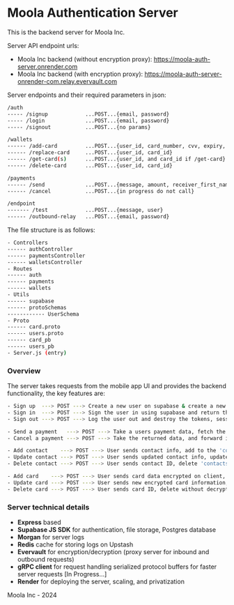 # Moola Authentication Server
This is the backend server for Moola Inc.

Server API endpoint urls:
- Moola Inc backend (without encryption proxy): https://moola-auth-server.onrender.com
- Moola Inc backend (with encryption proxy): https://moola-auth-server-onrender-com.relay.evervault.com


Server endpoints and their required parameters in json:
```bash
/auth
----- /signup            ...POST...{email, password}
----- /login             ...POST...{email, password}
----- /signout           ...POST...{no params}

/wallets
------ /add-card         ...POST...{user_id, card_number, cvv, expiry, f_name, zip_code}
------ /replace-card     ...POST...{user_id, card_id}
------ /get-card(s)      ...POST...{user_id, and card_id if /get-card}
------ /delete-card      ...POST...{user_id, card_id}

/payments
------ /send             ...POST...{message, amount, receiver_first_name, receiver_last_name, number}
------ /cancel           ...POST...{in progress do not call}

/endpoint
------- /test            ...POST...{message, user}
------ /outbound-relay   ...POST...{email, password}
```

The file structure is as follows:

```bash
- Controllers
------ authController
------ paymentsController
------ walletsController
- Routes
------ auth
------ payments
------ wallets
- Utils
------ supabase
------ protoSchemas
------------ UserSchema
- Proto
------ card.proto
------ users.proto
------ card_pb
------ users_pb
- Server.js (entry)
```

### Overview

The server takes requests from the mobile app UI and provides the backend functionality, the key features are:

```bash
- Sign up  ---> POST ---> Create a new user on supabase & create a new database entry in the 'users' table
- Sign in  ---> POST ---> Sign the user in using supabase and return the user, session, and tokens
- Sign out ---> POST ---> Log the user out and destroy the tokens, session, and unsubscribe to any `onAuthStateChanges`

- Send a payment   ---> POST ---> Take a users payment data, fetch the contact where the key matches from the db, forward to 3rd party, return data
- Cancel a payment ---> POST ---> Take the returned data, and forward it to 3rd party to cancel payment where tx number matches

- Add contact    ---> POST ---> User sends contact info, add to the 'contacts' table, point to it using key
- Update contact ---> POST ---> User sends updated contact info, update supabase 'contacts' entry where key matches
- Delete contact ---> POST ---> User sends contact ID, delete 'contacts' entry based on key

- Add card    ---> POST ---> User sends card data encrypted on client, store encrypted in 'wallets' table
- Update card ---> POST ---> User sends new encrypted card information, delete old entry, create a new one in 'wallets'
- Delete card ---> POST ---> User sends card ID, delete without decrypting from 'wallets'
```

### Server technical details

- **Express** based
- **Supabase JS SDK** for authentication, file storage, Postgres database
- **Morgan** for server logs
- **Redis** cache for storing logs on Upstash
- **Evervault** for encryption/decryption (proxy server for inbound and outbound requests)
- **gRPC client** for request handling serialized protocol buffers for faster server requests [In Progress...]
- **Render** for deploying the server, scaling, and privatization


Moola Inc - 2024

